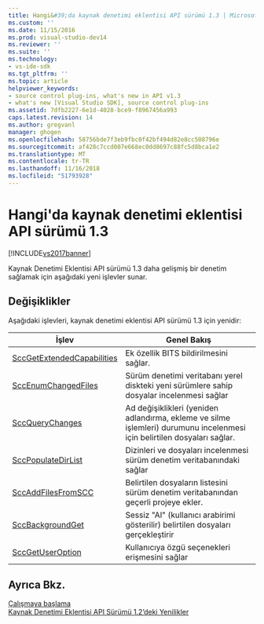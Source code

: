 ```yaml
---
title: Hangi&#39;da kaynak denetimi eklentisi API sürümü 1.3 | Microsoft Docs
ms.custom: ''
ms.date: 11/15/2016
ms.prod: visual-studio-dev14
ms.reviewer: ''
ms.suite: ''
ms.technology:
- vs-ide-sdk
ms.tgt_pltfrm: ''
ms.topic: article
helpviewer_keywords:
- source control plug-ins, what's new in API v1.3
- what's new [Visual Studio SDK], source control plug-ins
ms.assetid: 7dfb2227-6e1d-4028-bce9-f8967456a993
caps.latest.revision: 14
ms.author: gregvanl
manager: ghogen
ms.openlocfilehash: 58756bde7f3eb9fbc0f42bf494d82e8cc508796e
ms.sourcegitcommit: af428c7ccd007e668ec0dd8697c88fc5d8bca1e2
ms.translationtype: MT
ms.contentlocale: tr-TR
ms.lasthandoff: 11/16/2018
ms.locfileid: "51793928"
---
```

# <a name="what39s-new-in-the-source-control-plug-in-api-version-13"></a>Hangi&#39;da kaynak denetimi eklentisi API sürümü 1.3
[!INCLUDE[vs2017banner](../../includes/vs2017banner.md)]

Kaynak Denetimi Eklentisi API sürümü 1.3 daha gelişmiş bir denetim sağlamak için aşağıdaki yeni işlevler sunar.  
  
## <a name="changes"></a>Değişiklikler  
 Aşağıdaki işlevleri, kaynak denetimi eklentisi API sürümü 1.3 için yenidir:  
  
|İşlev|Genel Bakış|  
|--------------|--------------|  
|[SccGetExtendedCapabilities](../../extensibility/sccgetextendedcapabilities-function.md)|Ek özellik BITS bildirilmesini sağlar.|  
|[SccEnumChangedFiles](../../extensibility/sccenumchangedfiles-function.md)|Sürüm denetimi veritabanı yerel diskteki yeni sürümlere sahip dosyalar incelenmesi sağlar|  
|[SccQueryChanges](../../extensibility/sccquerychanges-function.md)|Ad değişiklikleri (yeniden adlandırma, ekleme ve silme işlemleri) durumunu incelenmesi için belirtilen dosyaları sağlar.|  
|[SccPopulateDirList](../../extensibility/sccpopulatedirlist-function.md)|Dizinleri ve dosyaları incelenmesi sürüm denetim veritabanındaki sağlar|  
|[SccAddFilesFromSCC](../../extensibility/sccaddfilesfromscc-function.md)|Belirtilen dosyaların listesini sürüm denetim veritabanından geçerli projeye ekler.|  
|[SccBackgroundGet](../../extensibility/sccbackgroundget-function.md)|Sessiz "Al" (kullanıcı arabirimi gösterilir) belirtilen dosyaları gerçekleştirir|  
|[SccGetUserOption](../../extensibility/sccgetuseroption-function.md)|Kullanıcıya özgü seçenekleri erişmesini sağlar|  
  
## <a name="see-also"></a>Ayrıca Bkz.  
 [Çalışmaya başlama](../../extensibility/internals/getting-started-with-source-control-plug-ins.md)   
 [Kaynak Denetimi Eklentisi API Sürümü 1.2’deki Yenilikler](../../extensibility/internals/what-s-new-in-the-source-control-plug-in-api-version-1-2.md)

